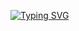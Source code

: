 <a href="https://git.io/typing-svg"><img src="https://readme-typing-svg.demolab.com?font=&size=25&duration=4000&pause=1000&color=5C977B&center=true&random=false&width=435&lines=HI+%F0%9F%91%8B%F0%9F%8F%BD+i'm+Jibril+Nuredin" alt="Typing SVG" /></a>
